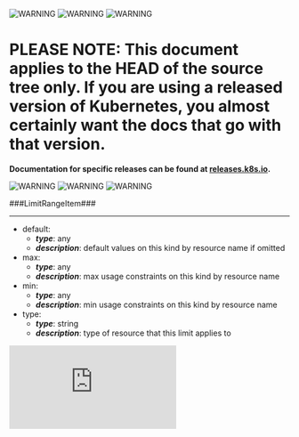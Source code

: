 <!-- BEGIN MUNGE: UNVERSIONED_WARNING -->

<!-- BEGIN STRIP_FOR_RELEASE -->

![WARNING](http://kubernetes.io/img/warning.png)
![WARNING](http://kubernetes.io/img/warning.png)
![WARNING](http://kubernetes.io/img/warning.png)

<h1>PLEASE NOTE: This document applies to the HEAD of the source
tree only. If you are using a released version of Kubernetes, you almost
certainly want the docs that go with that version.</h1>

<strong>Documentation for specific releases can be found at
[releases.k8s.io](http://releases.k8s.io).</strong>

![WARNING](http://kubernetes.io/img/warning.png)
![WARNING](http://kubernetes.io/img/warning.png)
![WARNING](http://kubernetes.io/img/warning.png)

<!-- END STRIP_FOR_RELEASE -->

<!-- END MUNGE: UNVERSIONED_WARNING -->
###LimitRangeItem###

---
* default: 
  * **_type_**: any
  * **_description_**: default values on this kind by resource name if omitted
* max: 
  * **_type_**: any
  * **_description_**: max usage constraints on this kind by resource name
* min: 
  * **_type_**: any
  * **_description_**: min usage constraints on this kind by resource name
* type: 
  * **_type_**: string
  * **_description_**: type of resource that this limit applies to


<!-- BEGIN MUNGE: GENERATED_ANALYTICS -->
[![Analytics](https://kubernetes-site.appspot.com/UA-36037335-10/GitHub/docs/api-types/v1/LimitRangeItem.md?pixel)]()
<!-- END MUNGE: GENERATED_ANALYTICS -->
